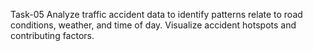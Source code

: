 Task-05
Analyze traffic accident data to identify patterns relate to road conditions, weather, and time of day. Visualize accident hotspots and contributing factors.
